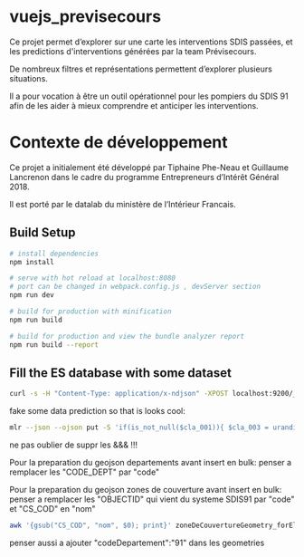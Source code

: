 # vuejs_previsecours

Ce projet permet d’explorer sur une carte les interventions SDIS passées, et les predictions d'interventions générées par la team Prévisecours.

De nombreux filtres et représentations permettent d’explorer plusieurs situations.

Il a pour vocation à être un outil opérationnel pour les pompiers du SDIS 91 afin de les aider à mieux comprendre et anticiper les interventions.

# Contexte de développement

Ce projet a initialement été développé par Tiphaine Phe-Neau et Guillaume Lancrenon dans le cadre du programme Entrepreneurs d’Intérêt Général 2018.

Il est porté par le datalab du ministère de l’Intérieur Francais.

## Build Setup

``` bash
# install dependencies
npm install

# serve with hot reload at localhost:8080
# port can be changed in webpack.config.js , devServer section
npm run dev

# build for production with minification
npm run build

# build for production and view the bundle analyzer report
npm run build --report
```

## Fill the ES database with some dataset

``` bash
curl -s -H "Content-Type: application/x-ndjson" -XPOST localhost:9200/_bulk --data-binary "@PATHTOFOLDER/vueJS_Previsecours/src/assets/testSet_forElasticSearch.json";
```


fake some data prediction so that is looks cool:
``` bash
mlr --json --ojson put -S 'if(is_not_null($cla_001)){ $cla_003 = urandint(1,5); $cla_002 = urandint(1,5); $cla_001 = urandint(1,5); $cla_004 = urandint(1,5); $cla_005 = urandint(1,5); $geo_id = "&&&" . string($geo_id)  }' dummyPredictions_forElasticSearch.json > dummyPredictions_forElasticSearch2.json
```
ne pas oublier de suppr les &&& !!!



Pour la preparation du geojson departements avant insert en bulk: penser a remplacer les "CODE_DEPT" par "code"

Pour la preparation du geojson zones de couverture avant insert en bulk: penser a remplacer les "OBJECTID" qui vient du systeme SDIS91 par "code" et "CS_COD" en "nom"
``` bash
awk '{gsub("CS_COD", "nom", $0); print}' zoneDeCouvertureGeometry_forElasticSearch.json > zoneDeCouvertureGeometry_forElasticSearch_modified.json
```
penser aussi a ajouter "codeDepartement":"91" dans les geometries
